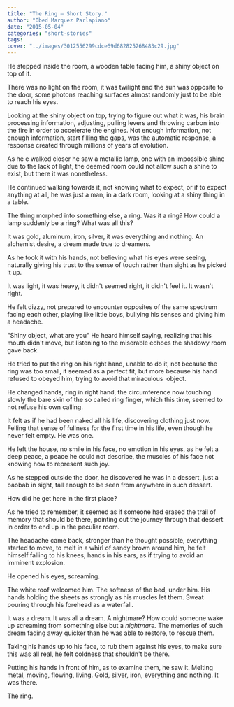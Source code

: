 ```yaml
---
title: "The Ring — Short Story."
author: "Obed Marquez Parlapiano"
date: "2015-05-04"
categories: "short-stories"
tags:
cover: "../images/3012556299cdce69d682825268483c29.jpg"
---
```


He stepped inside the room, a wooden table facing him, a shiny object on top of it.

There was no light on the room, it was twilight and the sun was opposite to the door, some photons reaching surfaces almost randomly just to be able to reach his eyes.

Looking at the shiny object on top, trying to figure out what it was, his brain processing information, adjusting, pulling levers and throwing carbon into the fire in order to accelerate the engines. Not enough information, not enough information, start filling the gaps, was the automatic response, a response created through millions of years of evolution.

As he e walked closer he saw a metallic lamp, one with an impossible shine due to the lack of light, the deemed room could not allow such a shine to exist, but there it was nonetheless.

He continued walking towards it, not knowing what to expect, or if to expect anything at all, he was just a man, in a dark room, looking at a shiny thing in a table.

The thing morphed into something else, a ring. Was it a ring? How could a lamp suddenly be a ring? What was all this?

It was gold, aluminum, iron, silver, it was everything and nothing. An alchemist desire, a dream made true to dreamers.

As he took it with his hands, not believing what his eyes were seeing, naturally giving his trust to the sense of touch rather than sight as he picked it up.

It was light, it was heavy, it didn't seemed right, it didn't feel it. It wasn't right.

He felt dizzy, not prepared to encounter opposites of the same spectrum facing each other, playing like little boys, bullying his senses and giving him a headache.

"Shiny object, what are you" He heard himself saying, realizing that his mouth didn't move, but listening to the miserable echoes the shadowy room gave back.

He tried to put the ring on his right hand, unable to do it, not because the ring was too small, it seemed as a perfect fit, but more because his hand refused to obeyed him, trying to avoid that miraculous  object.

He changed hands, ring in right hand, the circumference now touching slowly the bare skin of the so called ring finger, which this time, seemed to not refuse his own calling.

It felt as if he had been naked all his life, discovering clothing just now. Felling that sense of fullness for the first time in his life, even though he never felt empty. He was one.

He left the house, no smile in his face, no emotion in his eyes, as he felt a deep peace, a peace he could not describe, the muscles of his face not knowing how to represent such joy.

As he stepped outside the door, he discovered he was in a dessert, just a baobab in sight, tall enough to be seen from anywhere in such dessert.

How did he get here in the first place?

As he tried to remember, it seemed as if someone had erased the trail of memory that should be there, pointing out the journey through that dessert in order to end up in the peculiar room.

The headache came back, stronger than he thought possible, everything started to move, to melt in a whirl of sandy brown around him, he felt himself falling to his knees, hands in his ears, as if trying to avoid an imminent explosion.

He opened his eyes, screaming.

The white roof welcomed him. The softness of the bed, under him. His hands holding the sheets as strongly as his muscles let them. Sweat pouring through his forehead as a waterfall.

It was a dream. It was all a dream. A nightmare? How could someone wake up screaming from something else but a _nightmare._ The memories of such dream fading away quicker than he was able to restore, to rescue them.

Taking his hands up to his face, to rub them against his eyes, to make sure this was all real, he felt coldness that shouldn't be there.

Putting his hands in front of him, as to examine them, he saw it. Melting metal, moving, flowing, living. Gold, silver, iron, everything and nothing. It was there.

The ring.
